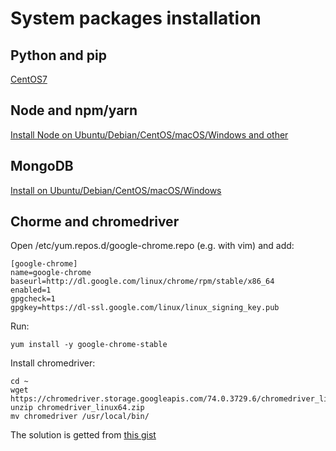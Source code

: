 # System packages installation

## Python and pip

[CentOS7](https://janikarhunen.fi/how-to-install-python-3-6-1-on-centos-7)

## Node and npm/yarn

[Install Node on Ubuntu/Debian/CentOS/macOS/Windows and other](https://nodejs.org/en/download/package-manager/#debian-and-ubuntu-based-linux-distributions-enterprise-linux-fedora-and-snap-packages) 

## MongoDB

[Install on Ubuntu/Debian/CentOS/macOS/Windows](https://docs.mongodb.com/v4.0/installation/#mongodb-community-edition-installation-tutorials)

## Chorme and chromedriver

Open /etc/yum.repos.d/google-chrome.repo (e.g. with vim) and add: 
```
[google-chrome]
name=google-chrome
baseurl=http://dl.google.com/linux/chrome/rpm/stable/x86_64
enabled=1
gpgcheck=1
gpgkey=https://dl-ssl.google.com/linux/linux_signing_key.pub
```

Run:
```
yum install -y google-chrome-stable
```

Install chromedriver:
```
cd ~
wget https://chromedriver.storage.googleapis.com/74.0.3729.6/chromedriver_linux64.zip 
unzip chromedriver_linux64.zip
mv chromedriver /usr/local/bin/
```


The solution is getted from [this gist](https://gist.github.com/xiaol825/625b94f97c0580c0586ded2b8f0d76e2)

